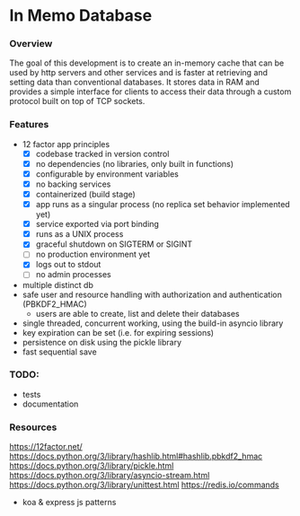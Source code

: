 # In Memo Database

### Overview

The goal of this development is to create an in-memory cache that can be used by http servers
and other services and is faster at retrieving and setting data than conventional databases.
It stores data in RAM and provides a simple interface for clients to access their data through
a custom protocol built on top of TCP sockets.

### Features

- 12 factor app principles
  - [x] codebase tracked in version control
  - [x] no dependencies (no libraries, only built in functions)
  - [x] configurable by environment variables
  - [x] no backing services
  - [x] containerized (build stage)
  - [x] app runs as a singular process (no replica set behavior implemented yet)
  - [x] service exported via port binding
  - [x] runs as a UNIX process
  - [x] graceful shutdown on SIGTERM or SIGINT
  - [ ] no production environment yet
  - [x] logs out to stdout
  - [ ] no admin processes
- multiple distinct db
- safe user and resource handling with authorization and authentication (PBKDF2_HMAC)
  - users are able to create, list and delete their databases
- single threaded, concurrent working, using the build-in asyncio library
- key expiration can be set (i.e. for expiring sessions)
- persistence on disk using the pickle library
- fast sequential save

### TODO:

- tests
- documentation

### Resources

https://12factor.net/
https://docs.python.org/3/library/hashlib.html#hashlib.pbkdf2_hmac
https://docs.python.org/3/library/pickle.html
https://docs.python.org/3/library/asyncio-stream.html
https://docs.python.org/3/library/unittest.html
https://redis.io/commands
- koa & express js patterns